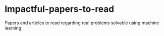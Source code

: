 # Impactful-papers-to-read
Papers and articles to read regarding real problems solvable using machine learning
